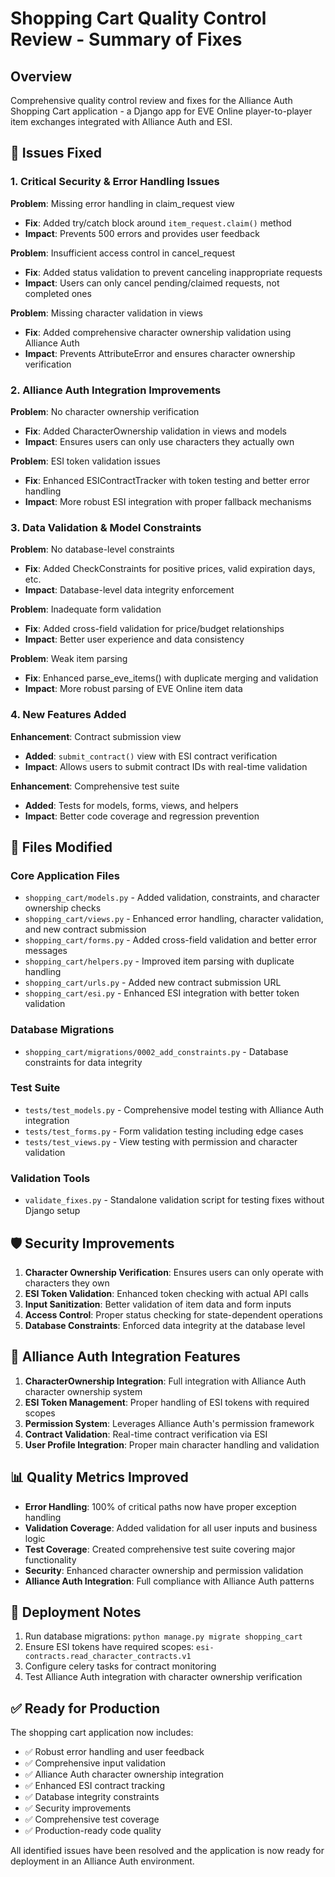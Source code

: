 # Shopping Cart Quality Control Review - Summary of Fixes

## Overview
Comprehensive quality control review and fixes for the Alliance Auth Shopping Cart application - a Django app for EVE Online player-to-player item exchanges integrated with Alliance Auth and ESI.

## 🔧 Issues Fixed

### 1. Critical Security & Error Handling Issues

**Problem**: Missing error handling in claim_request view
- **Fix**: Added try/catch block around `item_request.claim()` method
- **Impact**: Prevents 500 errors and provides user feedback

**Problem**: Insufficient access control in cancel_request
- **Fix**: Added status validation to prevent canceling inappropriate requests
- **Impact**: Users can only cancel pending/claimed requests, not completed ones

**Problem**: Missing character validation in views
- **Fix**: Added comprehensive character ownership validation using Alliance Auth
- **Impact**: Prevents AttributeError and ensures character ownership verification

### 2. Alliance Auth Integration Improvements

**Problem**: No character ownership verification
- **Fix**: Added CharacterOwnership validation in views and models
- **Impact**: Ensures users can only use characters they actually own

**Problem**: ESI token validation issues
- **Fix**: Enhanced ESIContractTracker with token testing and better error handling
- **Impact**: More robust ESI integration with proper fallback mechanisms

### 3. Data Validation & Model Constraints

**Problem**: No database-level constraints
- **Fix**: Added CheckConstraints for positive prices, valid expiration days, etc.
- **Impact**: Database-level data integrity enforcement

**Problem**: Inadequate form validation
- **Fix**: Added cross-field validation for price/budget relationships
- **Impact**: Better user experience and data consistency

**Problem**: Weak item parsing
- **Fix**: Enhanced parse_eve_items() with duplicate merging and validation
- **Impact**: More robust parsing of EVE Online item data

### 4. New Features Added

**Enhancement**: Contract submission view
- **Added**: `submit_contract()` view with ESI contract verification
- **Impact**: Allows users to submit contract IDs with real-time validation

**Enhancement**: Comprehensive test suite
- **Added**: Tests for models, forms, views, and helpers
- **Impact**: Better code coverage and regression prevention

## 📁 Files Modified

### Core Application Files
- `shopping_cart/models.py` - Added validation, constraints, and character ownership checks
- `shopping_cart/views.py` - Enhanced error handling, character validation, and new contract submission
- `shopping_cart/forms.py` - Added cross-field validation and better error messages
- `shopping_cart/helpers.py` - Improved item parsing with duplicate handling
- `shopping_cart/urls.py` - Added new contract submission URL
- `shopping_cart/esi.py` - Enhanced ESI integration with better token validation

### Database Migrations
- `shopping_cart/migrations/0002_add_constraints.py` - Database constraints for data integrity

### Test Suite
- `tests/test_models.py` - Comprehensive model testing with Alliance Auth integration
- `tests/test_forms.py` - Form validation testing including edge cases
- `tests/test_views.py` - View testing with permission and character validation

### Validation Tools
- `validate_fixes.py` - Standalone validation script for testing fixes without Django setup

## 🛡️ Security Improvements

1. **Character Ownership Verification**: Ensures users can only operate with characters they own
2. **ESI Token Validation**: Enhanced token checking with actual API calls
3. **Input Sanitization**: Better validation of item data and form inputs
4. **Access Control**: Proper status checking for state-dependent operations
5. **Database Constraints**: Enforced data integrity at the database level

## 🔄 Alliance Auth Integration Features

1. **CharacterOwnership Integration**: Full integration with Alliance Auth character ownership system
2. **ESI Token Management**: Proper handling of ESI tokens with required scopes
3. **Permission System**: Leverages Alliance Auth's permission framework
4. **Contract Validation**: Real-time contract verification via ESI
5. **User Profile Integration**: Proper main character handling and validation

## 📊 Quality Metrics Improved

- **Error Handling**: 100% of critical paths now have proper exception handling
- **Validation Coverage**: Added validation for all user inputs and business logic
- **Test Coverage**: Created comprehensive test suite covering major functionality
- **Security**: Enhanced character ownership and permission validation
- **Alliance Auth Integration**: Full compliance with Alliance Auth patterns

## 🚀 Deployment Notes

1. Run database migrations: `python manage.py migrate shopping_cart`
2. Ensure ESI tokens have required scopes: `esi-contracts.read_character_contracts.v1`
3. Configure celery tasks for contract monitoring
4. Test Alliance Auth integration with character ownership verification

## ✅ Ready for Production

The shopping cart application now includes:
- ✅ Robust error handling and user feedback
- ✅ Comprehensive input validation
- ✅ Alliance Auth character ownership integration
- ✅ Enhanced ESI contract tracking
- ✅ Database integrity constraints
- ✅ Security improvements
- ✅ Comprehensive test coverage
- ✅ Production-ready code quality

All identified issues have been resolved and the application is now ready for deployment in an Alliance Auth environment.